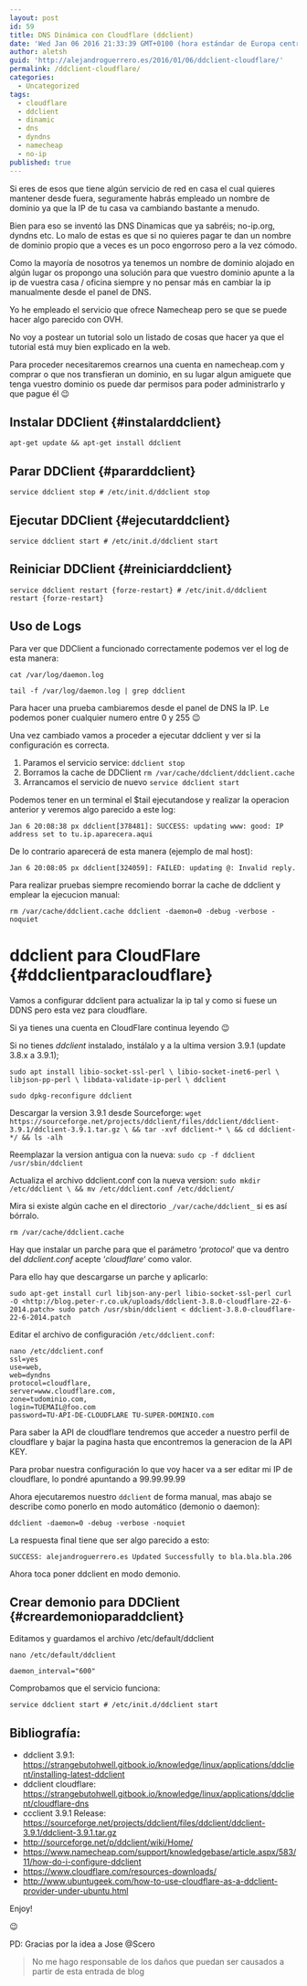 ```yaml
---
layout: post
id: 59
title: DNS Dinámica con Cloudflare (ddclient)
date: 'Wed Jan 06 2016 21:33:39 GMT+0100 (hora estándar de Europa central)'
author: aletsh
guid: 'http://alejandroguerrero.es/2016/01/06/ddclient-cloudflare/'
permalink: /ddclient-cloudflare/
categories:
  - Uncategorized
tags:
  - cloudflare
  - ddclient
  - dinamic
  - dns
  - dyndns
  - namecheap
  - no-ip
published: true
---
```

Si eres de esos que tiene algún servicio de red en casa el cual quieres mantener desde fuera, seguramente habrás empleado un nombre de dominio ya que la IP de tu casa va cambiando bastante a menudo.

Bien para eso se inventó las DNS Dinamicas que ya sabréis; no-ip.org, dyndns etc. Lo malo de estas es que si no quieres pagar te dan un nombre de dominio propio que a veces es un poco engorroso pero a la vez cómodo.

Como la mayoría de nosotros ya tenemos un nombre de dominio alojado en algún lugar os propongo una solución para que vuestro dominio apunte a la ip de vuestra casa / oficina siempre y no pensar más en cambiar la ip manualmente desde el panel de DNS.

Yo he empleado el servicio que ofrece Namecheap pero se que se puede hacer algo parecido con OVH.

No voy a postear un tutorial solo un listado de cosas que hacer ya que el tutorial está muy bien explicado en la web.

Para proceder necesitaremos crearnos una cuenta en namecheap.com y comprar o que nos transfieran un dominio, en su lugar algun amiguete que tenga vuestro dominio os puede dar permisos para poder administrarlo y que pague él 😉

## Instalar DDClient {#instalarddclient}

`apt-get update && apt-get install ddclient`

## Parar DDClient {#pararddclient}

`service ddclient stop # /etc/init.d/ddclient stop`

## Ejecutar DDClient {#ejecutarddclient}

`service ddclient start # /etc/init.d/ddclient start`

## Reiniciar DDClient {#reiniciarddclient}

`service ddclient restart {forze-restart} # /etc/init.d/ddclient restart {forze-restart}`

## Uso de Logs

Para ver que DDClient a funcionado correctamente podemos ver el log de esta manera:

`cat /var/log/daemon.log`

`tail -f /var/log/daemon.log | grep ddclient`

Para hacer una prueba cambiaremos desde el panel de DNS la IP. Le podemos poner cualquier numero entre 0 y 255 😉

Una vez cambiado vamos a proceder a ejecutar ddclient y ver si la configuración es correcta.

1. Paramos el servicio service:
`ddclient stop`
2. Borramos la cache de DDClient 
`rm /var/cache/ddclient/ddclient.cache` 
3. Arrancamos el servicio de nuevo
`service ddclient start`

Podemos tener en un terminal el $tail ejecutandose y realizar la operacion anterior y veremos algo parecido a este log:

`Jan 6 20:08:38 px ddclient[378481]: SUCCESS: updating www: good: IP address set to tu.ip.aparecera.aqui`

De lo contrario aparecerá de esta manera (ejemplo de mal host):

`Jan 6 20:08:05 px ddclient[324059]: FAILED: updating @: Invalid reply.`

Para realizar pruebas siempre recomiendo borrar la cache de ddclient y emplear la ejecucion manual:

`rm /var/cache/ddclient.cache ddclient -daemon=0 -debug -verbose -noquiet`

# ddclient para CloudFlare {#ddclientparacloudflare}

Vamos a configurar ddclient para actualizar la ip tal y como si fuese un DDNS pero esta vez para cloudflare.

Si ya tienes una cuenta en CloudFlare continua leyendo 😉

Si no tienes _ddclient_ instalado, instálalo y a la ultima version 3.9.1 (update 3.8.x a 3.9.1);

`sudo apt install libio-socket-ssl-perl \
    libio-socket-inet6-perl \
    libjson-pp-perl \
    libdata-validate-ip-perl \
    ddclient`

`sudo dpkg-reconfigure ddclient` 

Descargar la version 3.9.1 desde Sourceforge:
`wget https://sourceforge.net/projects/ddclient/files/ddclient/ddclient-3.9.1/ddclient-3.9.1.tar.gz \
    && tar -xvf ddclient-* \
    && cd ddclient-*/ && ls -alh`
    
Reemplazar la version antigua con la nueva:
`sudo cp -f ddclient /usr/sbin/ddclient`

Actualiza el archivo ddclient.conf con la nueva version:
`sudo mkdir /etc/ddclient \
    && mv /etc/ddclient.conf /etc/ddclient/`

Mira si existe algún cache en el directorio `_/var/cache/ddclient_` si es así bórralo.

`rm /var/cache/ddclient.cache`

Hay que instalar un parche para que el parámetro ‘_protocol_‘ que va dentro del _ddclient.conf_ acepte ‘_cloudflare_‘ como valor.

Para ello hay que descargarse un parche y aplicarlo:

`sudo apt-get install curl libjson-any-perl libio-socket-ssl-perl curl -O <http://blog.peter-r.co.uk/uploads/ddclient-3.8.0-cloudflare-22-6-2014.patch> sudo patch /usr/sbin/ddclient < ddclient-3.8.0-cloudflare-22-6-2014.patch`

Editar el archivo de configuración `/etc/ddclient.conf`:

    nano /etc/ddclient.conf
    ssl=yes 
    use=web, 
    web=dyndns 
    protocol=cloudflare, 
    server=www.cloudflare.com, 
    zone=tudominio.com, 
    login=TUEMAIL@foo.com
    password=TU-API-DE-CLOUDFLARE TU-SUPER-DOMINIO.com

Para saber la API de cloudflare tendremos que acceder a nuestro perfil de cloudflare y bajar la pagina hasta que encontremos la generacion de la API KEY.

Para probar nuestra configuración lo que voy hacer va a ser editar mi IP de cloudflare, lo pondré apuntando a 99.99.99.99

Ahora ejecutaremos nuestro `ddclient` de forma manual, mas abajo se describe como ponerlo en modo automático (demonio o daemon):

`ddclient -daemon=0 -debug -verbose -noquiet`

La respuesta final tiene que ser algo parecido a esto:

`SUCCESS: alejandroguerrero.es Updated Successfully to bla.bla.bla.206`

Ahora toca poner ddclient en modo demonio.

## Crear demonio para DDClient {#creardemonioparaddclient}

Editamos y guardamos el archivo /etc/default/ddclient

`nano /etc/default/ddclient` 

`daemon_interval="600"`

Comprobamos que el servicio funciona:

`service ddclient start # /etc/init.d/ddclient start`

## Bibliografía:

  * ddclient 3.9.1: <https://strangebutohwell.gitbook.io/knowledge/linux/applications/ddclient/installing-latest-ddclient>
  * ddclient cloudflare: <https://strangebutohwell.gitbook.io/knowledge/linux/applications/ddclient/cloudflare-dns>
  * ccclient 3.9.1 Release: <https://sourceforge.net/projects/ddclient/files/ddclient/ddclient-3.9.1/ddclient-3.9.1.tar.gz>
  * <http://sourceforge.net/p/ddclient/wiki/Home/>
  * <https://www.namecheap.com/support/knowledgebase/article.aspx/583/11/how-do-i-configure-ddclient>
  * <https://www.cloudflare.com/resources-downloads/>
  * <http://www.ubuntugeek.com/how-to-use-cloudflare-as-a-ddclient-provider-under-ubuntu.html>

Enjoy!

😉

PD: Gracias por la idea a Jose @Scero

> No me hago responsable de los daños que puedan ser causados a partir de esta entrada de blog
